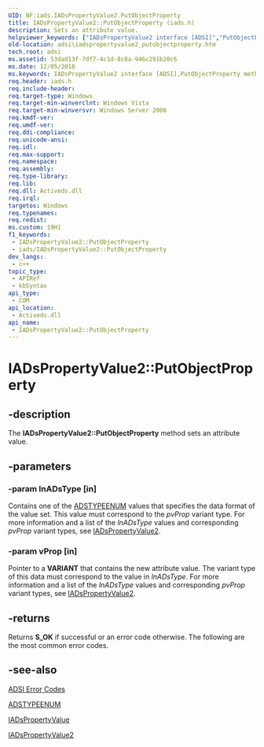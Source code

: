 ```yaml
---
UID: NF:iads.IADsPropertyValue2.PutObjectProperty
title: IADsPropertyValue2::PutObjectProperty (iads.h)
description: Sets an attribute value.
helpviewer_keywords: ["IADsPropertyValue2 interface [ADSI]","PutObjectProperty method","IADsPropertyValue2.PutObjectProperty","IADsPropertyValue2::PutObjectProperty","PutObjectProperty","PutObjectProperty method [ADSI]","PutObjectProperty method [ADSI]","IADsPropertyValue2 interface","_ds_iadspropertyvalue2_putobjectproperty","adsi.iadspropertyvalue2__putobjectproperty","adsi.iadspropertyvalue2_putobjectproperty","iads/IADsPropertyValue2::PutObjectProperty"]
old-location: adsi\iadspropertyvalue2_putobjectproperty.htm
tech.root: adsi
ms.assetid: 53dad13f-7df7-4c1d-8c8a-946c291b20c6
ms.date: 12/05/2018
ms.keywords: IADsPropertyValue2 interface [ADSI],PutObjectProperty method, IADsPropertyValue2.PutObjectProperty, IADsPropertyValue2::PutObjectProperty, PutObjectProperty, PutObjectProperty method [ADSI], PutObjectProperty method [ADSI],IADsPropertyValue2 interface, _ds_iadspropertyvalue2_putobjectproperty, adsi.iadspropertyvalue2__putobjectproperty, adsi.iadspropertyvalue2_putobjectproperty, iads/IADsPropertyValue2::PutObjectProperty
req.header: iads.h
req.include-header: 
req.target-type: Windows
req.target-min-winverclnt: Windows Vista
req.target-min-winversvr: Windows Server 2008
req.kmdf-ver: 
req.umdf-ver: 
req.ddi-compliance: 
req.unicode-ansi: 
req.idl: 
req.max-support: 
req.namespace: 
req.assembly: 
req.type-library: 
req.lib: 
req.dll: Activeds.dll
req.irql: 
targetos: Windows
req.typenames: 
req.redist: 
ms.custom: 19H1
f1_keywords:
 - IADsPropertyValue2::PutObjectProperty
 - iads/IADsPropertyValue2::PutObjectProperty
dev_langs:
 - c++
topic_type:
 - APIRef
 - kbSyntax
api_type:
 - COM
api_location:
 - Activeds.dll
api_name:
 - IADsPropertyValue2::PutObjectProperty
---
```


# IADsPropertyValue2::PutObjectProperty


## -description

The <b>IADsPropertyValue2::PutObjectProperty</b> method sets an attribute value.

## -parameters

### -param lnADsType [in]

Contains one of the <a href="/windows/win32/api/iads/ne-iads-adstypeenum">ADSTYPEENUM</a> values that specifies the data format of the value set. This value must correspond to the <i>pvProp</i> variant type. For more information and a list of the <i>lnADsType</i> values and corresponding <i>pvProp</i> variant types, see <a href="/windows/desktop/api/iads/nn-iads-iadspropertyvalue2">IADsPropertyValue2</a>.

### -param vProp [in]

Pointer to a <b>VARIANT</b> that contains the new attribute value. The variant type of this data must correspond to the value in <i>lnADsType</i>. For more information and a list of the <i>lnADsType</i> values and corresponding <i>pvProp</i> variant types, see <a href="/windows/desktop/api/iads/nn-iads-iadspropertyvalue2">IADsPropertyValue2</a>.

## -returns

Returns <b>S_OK</b> if successful or an error code otherwise. The following are the most common error codes.

## -see-also

<a href="/windows/desktop/ADSI/adsi-error-codes">ADSI Error Codes</a>



<a href="/windows/win32/api/iads/ne-iads-adstypeenum">ADSTYPEENUM</a>



<a href="/windows/desktop/api/iads/nn-iads-iadspropertyvalue">IADsPropertyValue</a>



<a href="/windows/desktop/api/iads/nn-iads-iadspropertyvalue2">IADsPropertyValue2</a>

